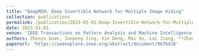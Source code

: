 ```yaml
---
title: "DeepMIH: Deep Invertible Network for Multiple Image Hiding"
collection: publications
permalink: /publication/2023-01-01-Deep-Invertible-Network-for-Multiple-Image-Hiding
date: 2023-01-01
venue: 'IEEE Transactions on Pattern Analysis and Machine Intelligence (IEEE TPAMI)'
authors: Zhenyu Guan, Junpeng Jing, Xin Deng, Mai Xu, Lai Jiang, **Zhou Zhang**, Yipeng Li
paperurl: 'https://ieeexplore.ieee.org/abstract/document/9676416'
---
```

